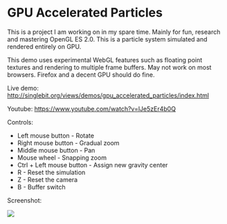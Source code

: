 # GPU Accelerated Particles

This is a project I am working on in my spare time. Mainly for fun, research and mastering OpenGL ES 2.0. This is a particle system simulated and rendered entirely on GPU.

This demo uses experimental WebGL features such as floating point textures and rendering to multiple frame buffers. May not work on most browsers. Firefox and a decent GPU should do fine.

Live demo: http://singlebit.org/views/demos/gpu_accelerated_particles/index.html

Youtube: https://www.youtube.com/watch?v=lJe5zEr4b0Q

Controls:

  - Left mouse button - Rotate
  - Right mouse button - Gradual zoom
  - Middle mouse button - Pan
  - Mouse wheel - Snapping zoom
  - Ctrl + Left mouse button - Assign new gravity center
  - R - Reset the simulation
  - Z - Reset the camera
  - B - Buffer switch

Screenshot:

![](https://github.com/VisViva/GPUAcceleratedParticles/blob/master/screenshots/screenshot.jpg)
